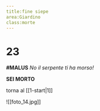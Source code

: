 ```yaml
---
title:fine siepe
area:Giardino
class:morte
---
```

# 23
**#MALUS**
_No il serpente ti ha morso!_

**SEI MORTO**

torna al [[1-start|1]]

![[foto_14.jpg]]